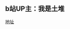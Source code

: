 ## b站UP主：我是土堆
[地址](https://www.bilibili.com/video/BV1hE411t7RN?spm_id_from=333.999.0.0&vd_source=06aef435eae31ddd5a83e745f4e35879)